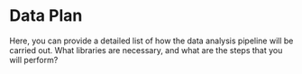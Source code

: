 # Data Plan

Here, you can provide a detailed list of how the data analysis pipeline will be carried out. What libraries are necessary, and what are the steps that you will perform?
